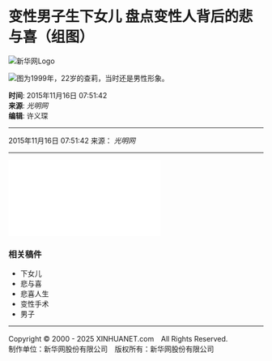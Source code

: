 # 变性男子生下女儿 盘点变性人背后的悲与喜（组图）

![新华网Logo](http://www.xinhuanet.com/imgs2015/xhwxlogo300.jpg)

![图为1999年，22岁的查莉，当时还是男性形象。](http://www.xinhuanet.com/world/2015-11/16/ewm_128431914_111n.jpg)

**时间**: 2015年11月16日 07:51:42  
**来源**: _光明网_  
**编辑**: 许义琛  

---

2015年11月16日 07:51:42 来源： _光明网_

---

![128431914_14476307408621n.jpg](c_128431914_12.htm)

### 相关稿件

- 下女儿
- 悲与喜
- 悲喜人生
- 变性手术
- 男子

---

Copyright © 2000 - 2025 XINHUANET.com　All Rights Reserved.  
制作单位：新华网股份有限公司　版权所有：新华网股份有限公司
<!-- tcd_original_link http://www.xinhuanet.com/world/2015-11/16/c_128431914_11.htm -->
